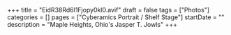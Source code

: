 +++
title = "EidR38Rd6l1Fjopy0kl0.avif"
draft = false
tags = ["Photos"]
categories = []
pages = ["Cyberamics Portrait / Shelf Stage"]
startDate = ""
description = "Maple Heights, Ohio's Jasper T. Jowls"
+++
